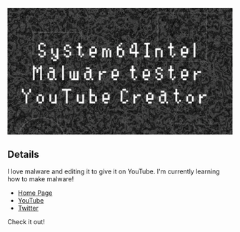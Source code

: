 ![Open Source at System64Intel](https://github.com/System64Intel/System64Intel/blob/main/banaaa.png)

## Details

I love malware and editing it to give it on YouTube.
I'm currently learning how to make malware!

* [Home Page](http://system64intel.cf/)
* [YouTube](https://www.youtube.com/channel/UCxfDkBppjnE1XEhc9D01W5w)
* [Twitter](https://twitter.com/System64Intel)

Check it out!
